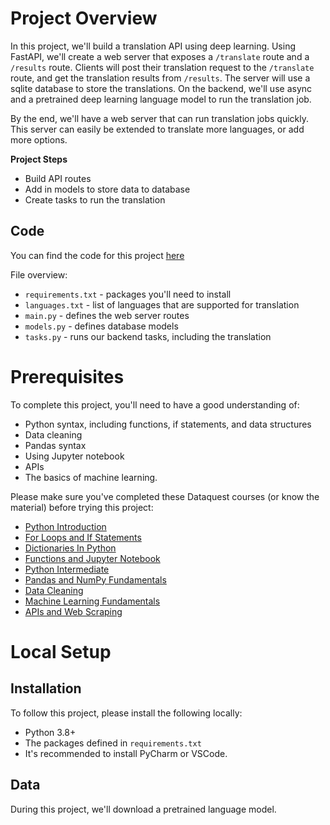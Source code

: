 # Project Overview

In this project, we'll build a translation API using deep learning.  Using FastAPI, we'll create a web server that exposes a `/translate` route and a `/results` route.  Clients will post their translation request to the `/translate` route, and get the translation results from `/results`.  The server will use a sqlite database to store the translations.  On the backend, we'll use async and a pretrained deep learning language model to run the translation job.

By the end, we'll have a web server that can run translation jobs quickly.  This server can easily be extended to translate more languages, or add more options.

**Project Steps**
* Build API routes
* Add in models to store data to database
* Create tasks to run the translation

## Code

You can find the code for this project [here](https://github.com/dataquestio/project-walkthroughs/tree/master/dl_api)

File overview:

* `requirements.txt` - packages you'll need to install
* `languages.txt` - list of languages that are supported for translation
* `main.py` - defines the web server routes
* `models.py` - defines database models
* `tasks.py` - runs our backend tasks, including the translation

# Prerequisites

To complete this project, you'll need to have a good understanding of:

* Python syntax, including functions, if statements, and data structures
* Data cleaning
* Pandas syntax
* Using Jupyter notebook
* APIs
* The basics of machine learning.

Please make sure you've completed these Dataquest courses (or know the material) before trying this project:

* [Python Introduction](https://www.dataquest.io/course/introduction-to-python/)
* [For Loops and If Statements](https://www.dataquest.io/course/for-loops-and-conditional-statements-in-python/)
* [Dictionaries In Python](https://www.dataquest.io/course/dictionaries-frequency-tables-and-functions-in-python/)
* [Functions and Jupyter Notebook](https://www.dataquest.io/course/python-functions-and-jupyter-notebook/)
* [Python Intermediate](https://www.dataquest.io/course/python-for-data-science-intermediate/)
* [Pandas and NumPy Fundamentals](https://www.dataquest.io/course/pandas-fundamentals/)
* [Data Cleaning](https://www.dataquest.io/course/python-datacleaning/)
* [Machine Learning Fundamentals](https://www.dataquest.io/course/machine-learning-fundamentals/)
* [APIs and Web Scraping](https://www.dataquest.io/course/apis-and-scraping/)

# Local Setup

## Installation

To follow this project, please install the following locally:

* Python 3.8+
* The packages defined in `requirements.txt`
* It's recommended to install PyCharm or VSCode.

## Data

During this project, we'll download a pretrained language model.